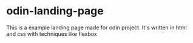 # odin-landing-page

This is a example landing page made for odin project.
It's written in html and css with techniques like flexbox

